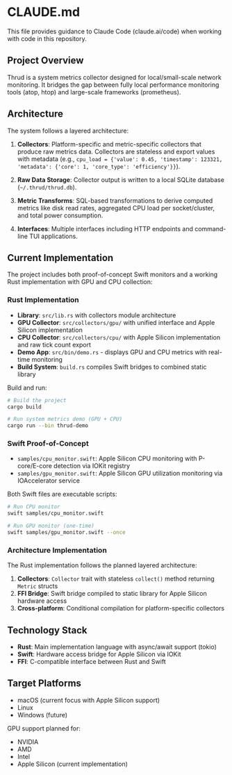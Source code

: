 # CLAUDE.md

This file provides guidance to Claude Code (claude.ai/code) when working with code in this repository.

## Project Overview

Thrud is a system metrics collector designed for local/small-scale network monitoring. It bridges the gap between fully local performance monitoring tools (atop, htop) and large-scale frameworks (prometheus).

## Architecture

The system follows a layered architecture:

1. **Collectors**: Platform-specific and metric-specific collectors that produce raw metrics data. Collectors are stateless and export values with metadata (e.g., `cpu_load = {'value': 0.45, 'timestamp': 123321, 'metadata': {'core': 1, 'core_type': 'efficiency'}}`).

2. **Raw Data Storage**: Collector output is written to a local SQLite database (`~/.thrud/thrud.db`).

3. **Metric Transforms**: SQL-based transformations to derive computed metrics like disk read rates, aggregated CPU load per socket/cluster, and total power consumption.

4. **Interfaces**: Multiple interfaces including HTTP endpoints and command-line TUI applications.

## Current Implementation

The project includes both proof-of-concept Swift monitors and a working Rust implementation with GPU and CPU collection:

### Rust Implementation

- **Library**: `src/lib.rs` with collectors module architecture
- **GPU Collector**: `src/collectors/gpu/` with unified interface and Apple Silicon implementation
- **CPU Collector**: `src/collectors/cpu/` with Apple Silicon implementation and raw tick count export
- **Demo App**: `src/bin/demo.rs` - displays GPU and CPU metrics with real-time monitoring
- **Build System**: `build.rs` compiles Swift bridges to combined static library

Build and run:
```bash
# Build the project
cargo build

# Run system metrics demo (GPU + CPU)
cargo run --bin thrud-demo
```

### Swift Proof-of-Concept

- `samples/cpu_monitor.swift`: Apple Silicon CPU monitoring with P-core/E-core detection via IOKit registry
- `samples/gpu_monitor.swift`: Apple Silicon GPU utilization monitoring via IOAccelerator service

Both Swift files are executable scripts:

```bash
# Run CPU monitor
swift samples/cpu_monitor.swift

# Run GPU monitor (one-time)
swift samples/gpu_monitor.swift --once
```

### Architecture Implementation

The Rust implementation follows the planned layered architecture:

1. **Collectors**: `Collector` trait with stateless `collect()` method returning `Metric` structs
2. **FFI Bridge**: Swift bridge compiled to static library for Apple Silicon hardware access
3. **Cross-platform**: Conditional compilation for platform-specific collectors

## Technology Stack

- **Rust**: Main implementation language with async/await support (tokio)
- **Swift**: Hardware access bridge for Apple Silicon via IOKit
- **FFI**: C-compatible interface between Rust and Swift

## Target Platforms

- macOS (current focus with Apple Silicon support)
- Linux
- Windows (future)

GPU support planned for:
- NVIDIA
- AMD  
- Intel
- Apple Silicon (current implementation)